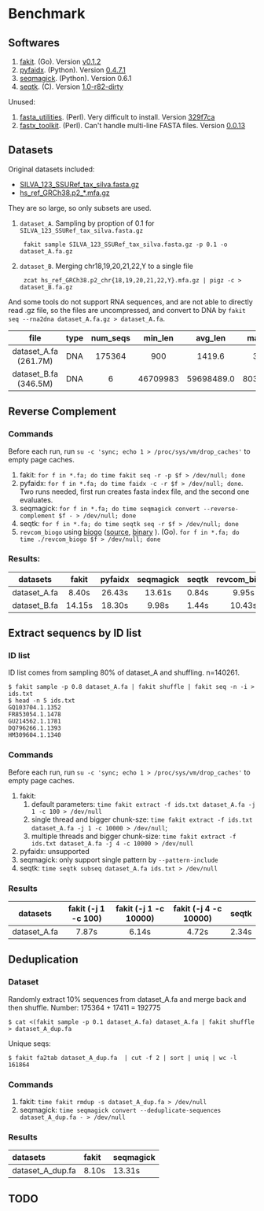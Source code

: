 # Benchmark

## Softwares

1. [fakit](https://github.com/shenwei356/fakit). (Go).
  Version [v0.1.2](https://github.com/shenwei356/fakit/releases/tag/v0.1.2)
1. [pyfaidx](https://github.com/mdshw5/pyfaidx). (Python).
  Version [0.4.7.1](https://pypi.python.org/packages/source/p/pyfaidx/pyfaidx-0.4.7.1.tar.gz#md5=f33604a3550c2fa115ac7d33b952127d)
1. [seqmagick](http://seqmagick.readthedocs.org/en/latest/index.html). (Python).
  Version 0.6.1
1. [seqtk](https://github.com/lh3/seqtk). (C).
Version [1.0-r82-dirty](https://github.com/lh3/seqtk/commit/4feb6e81444ab6bc44139dd3a125068f81ae4ad8)

Unused:

1. [fasta_utilities](https://github.com/jimhester/fasta_utilities). (Perl).  Very difficult to install.
  Version
  [329f7ca](https://github.com/jimhester/fasta_utilities/commit/329f7ca9266d4a0a96cb5576c464c1bd106865a0)
1. [fastx_toolkit](http://hannonlab.cshl.edu/fastx_toolkit/). (Perl). Can't handle multi-line FASTA files.
Version [0.0.13](http://hannonlab.cshl.edu/fastx_toolkit/fastx_toolkit_0.0.13_binaries_Linux_2.6_amd64.tar.bz2)

## Datasets

Original datasets included:

- [SILVA_123_SSURef_tax_silva.fasta.gz](http://www.arb-silva.de/fileadmin/silva_databases/current/Exports/SILVA_123_SSURef_tax_silva.fasta.gz)
- [hs_ref_GRCh38.p2_*.mfa.gz](ftp://ftp.ncbi.nlm.nih.gov/refseq/H_sapiens/H_sapiens/Assembled_chromosomes/seq/)

They are so large, so only subsets are used.

1. `dataset_A`. Sampling by proption of 0.1 for `SILVA_123_SSURef_tax_silva.fasta.gz`

        fakit sample SILVA_123_SSURef_tax_silva.fasta.gz -p 0.1 -o dataset_A.fa.gz

2. `dataset_B`. Merging chr18,19,20,21,22,Y to a single file

        zcat hs_ref_GRCh38.p2_chr{18,19,20,21,22,Y}.mfa.gz | pigz -c > dataset_B.fa.gz

And some tools do not support RNA sequences,
 and are not able to directly read .gz file,
 so the files are uncompressed, and convert to DNA by `fakit seq --rna2dna dataset_A.fa.gz > dataset_A.fa`.

 file                   | type  |  num_seqs   |     min_len |  avg_len    |  max_len
:----------------------:|:-----:|:-----------:|:-----------:|:-----------:|:---------:      
dataset_A.fa (261.7M)   | DNA   |    175364   |    900      | 1419.6      |  3725
dataset_B.fa (346.5M)   | DNA   |    6        |   46709983  | 59698489.0  |  80373285


## Reverse Complement

### Commands

Before each run, run `su -c 'sync; echo 1 > /proc/sys/vm/drop_caches'` to empty page caches.

1. fakit:   `for f in *.fa; do time fakit seq -r -p $f > /dev/null; done`
1. pyfaidx: `for f in *.fa; do time faidx -c -r $f > /dev/null; done`.
Two runs needed, first run creates fasta index file, and the second one evaluates.
1. seqmagick: `for f in *.fa; do time seqmagick convert --reverse-complement $f - > /dev/null; done`
1. seqtk:   `for f in *.fa; do time seqtk seq -r $f > /dev/null; done`
1. `revcom_biogo` using [biogo](https://github.com/biogo/biogo)
([source](files/revcom_biogo.go), [binary](files/revcom_biogo.gz) ). (Go).
`for f in *.fa; do time ./revcom_biogo $f > /dev/null; done`


### Results:

 datasets     |  fakit   | pyfaidx | seqmagick | seqtk   | revcom_biogo
:------------:|:--------:|:-------:|:---------:|:-------:|:------------:
dataset_A.fa  |  8.40s   | 26.43s  |  13.61s   | 0.84s   | 9.95s
dataset_B.fa  |  14.15s  | 18.30s  |  9.98s    | 1.44s   | 10.43s

## Extract sequencs by ID list

### ID list

ID list comes from sampling 80% of dataset_A and shuffling. n=140261.

    $ fakit sample -p 0.8 dataset_A.fa | fakit shuffle | fakit seq -n -i > ids.txt
    $ head -n 5 ids.txt
    GQ103704.1.1352
    FR853054.1.1478
    GU214562.1.1781
    DQ796266.1.1393
    HM309604.1.1340

### Commands

Before each run, run `su -c 'sync; echo 1 > /proc/sys/vm/drop_caches'` to empty page caches.

1. fakit:
    1. default parameters: `time fakit extract -f ids.txt dataset_A.fa -j 1 -c 100 > /dev/null`
    1. single thread and bigger chunk-sze: `time fakit extract -f ids.txt dataset_A.fa -j 1 -c 10000 > /dev/null`;
    1. multiple threads and bigger chunk-size: `time fakit extract -f ids.txt dataset_A.fa -j 4 -c 10000 > /dev/null`
1. pyfaidx: unsupported
1. seqmagick: only support single pattern by `--pattern-include`
1. seqtk: `time seqtk subseq dataset_A.fa ids.txt > /dev/null`

### Results

datasets      |  fakit (-j 1 -c 100)  | fakit (-j 1 -c 10000) | fakit (-j 4 -c 10000)  | seqtk     
:------------:|:---------------------:|:---------------------:|:----------------------:|:-------:
dataset_A.fa  |  7.87s                | 6.14s                 | 4.72s                  | 2.34s


## Deduplication

### Dataset

Randomly extract 10% sequences from dataset_A.fa and merge back and then shuffle. Number: 175364 + 17411 = 192775

    $ cat <(fakit sample -p 0.1 dataset_A.fa) dataset_A.fa | fakit shuffle > dataset_A_dup.fa

Unique seqs:

    $ fakit fa2tab dataset_A_dup.fa  | cut -f 2 | sort | uniq | wc -l
    161864

### Commands

1. fakit: `time fakit rmdup -s dataset_A_dup.fa > /dev/null`
2. seqmagick: `time seqmagick convert --deduplicate-sequences dataset_A_dup.fa - > /dev/null`

### Results

datasets          |  fakit  | seqmagick     
:-----------------|:--------|:---------
dataset_A_dup.fa  |  8.10s  | 13.31s

## TODO
